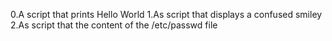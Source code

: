 0.A script that prints Hello World
1.As script that displays a confused smiley
2.As script that the content of the /etc/passwd file
